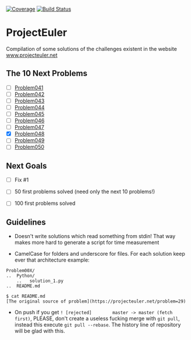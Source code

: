 [![Coverage](https://codecov.io/github/DestructHub/ProjectEuler/coverage.svg?branch=master)](https://codecov.io/github/DestructHub/ProjectEuler?branch=master)
[![Build Status](https://travis-ci.org/DestructHub/ProjectEuler.svg?branch=master)](https://travis-ci.org/DestructHub/ProjectEuler)

# ProjectEuler
Compilation of some solutions of the challenges existent in the website www.projecteuler.net


## The 10 Next Problems

- [ ] [Problem041](https://projecteuler.net/problem=41)
- [ ] [Problem042](https://projecteuler.net/problem=42)
- [ ] [Problem043](https://projecteuler.net/problem=43)
- [ ] [Problem044](https://projecteuler.net/problem=44)
- [ ] [Problem045](https://projecteuler.net/problem=45)
- [ ] [Problem046](https://projecteuler.net/problem=46) 
- [ ] [Problem047](https://projecteuler.net/problem=47)
- [X] [Problem048](https://projecteuler.net/problem=48)
- [ ] [Problem049](https://projecteuler.net/problem=49)
- [ ] [Problem050](https://projecteuler.net/problem=50)

## Next Goals

- [ ] Fix #1
- [ ] 50 first problems solved (need only the next 10 problems!)
- [ ] 100 first problems solved


## Guidelines

* Doesn't write solutions which read something from stdin! That way makes more hard to generate a script for time measurement

* CamelCase for folders and underscore for files. For each solution keep ever that architecture example:

```
Problem00X/
..	Python/
	..	 solution_1.py
..	README.md 
```

``` 
$ cat README.md
[The original source of problem](https://projecteuler.net/problem=29)
```

*  On push if you get  `! [rejected]        master -> master (fetch first)`, PLEASE, don't create a useless fucking merge with `git pull`, instead this execute `git pull --rebase`. The history line of repository will be glad with this.